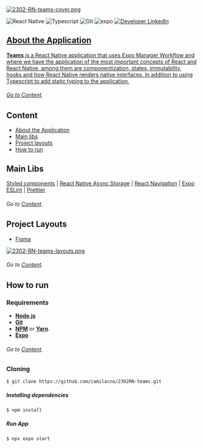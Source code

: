 [![2302-RN-teams-cover.png](https://i.postimg.cc/Cxq1tQfp/2302-RN-teams-cover.png)](https://postimg.cc/FYhNkGZT)

<p align="left">
	<img alt="React Native" src="https://img.shields.io/badge/reactnative-6cf?logo=react&logoColor=white&labelColor=007ACC">  
	<img alt="Typescript" src="https://img.shields.io/badge/typescript-informational?labelColor=blue&logo=typescript&logoColor=white"> 
  <img alt="Git" 
src="https://img.shields.io/badge/git-grey?labelColor=greu&logo=git&logoColor=white"> 
  <img alt="expo" 
	src="https://img.shields.io/badge/expo-white?labelColor=grey&logo=expo&logoColor=white">
	<a href="https://www.linkedin.com/in/camilacno" target="_blank"> 
    <img src="https://img.shields.io/badge/-camilacno-007ACC?logo=linkedin&logoColor=white&labelColor=007ACC" alt="Developer LinkedIn" />
</p>

## About the Application

**Teams** is a React Native application that uses Expo Manager Workflow and where we have the application of the most important concepts of React and React Native, among them are componentization, states, immutability, hooks and how React Native renders native interfaces. In addition to using Typescript to add static typing to the application.

###### *Go to <a href="#content">Content</a>*.

## Content

 -   <a href="#about-the-application">About the Application</a>
 -  <a href="#main-libs">Main libs</a>
 -  <a href="#project-layouts">Project layouts</a>
 -  <a href="#how-to-run">How to run</a>
  
## Main Libs

[Styled components](https://styled-components.com/) |  [React Native Async Storage](https://www.npmjs.com/package/@react-native-async-storage/async-storage) | [React Navigation](https://reactnavigation.org/) | [Expo](https://docs.expo.dev/) 
[ESLint](https://eslint.org/) | [Prettier](https://prettier.io/)
 
###### *Go to <a href="#content">Content</a>*.

## Project Layouts

- [Figma](https://www.figma.com/file/rG6Vv84s1kXyaJ0a9GyTCd/Ignite-Teams?t=wmPfhHbuO9xDgpMI-0)

[![2302-RN-teams-layouts.png](https://i.postimg.cc/rmCqc6q7/2302-RN-teams-layouts.png)](https://postimg.cc/R6FkQD6T)

###### *Go to <a href="#content">Content</a>*.

## How to run

### Requirements
- **[Node.js](https://nodejs.org/en/)**  
- **[Git](https://git-scm.com/)**  
- **[NPM](https://www.npmjs.com/)**  or  **[Yarn](https://yarnpkg.com/)**.
- **[Expo](https://expo.io/)**  
###### *Go to <a href="#content">Content</a>*.

### Cloning
```bash
$ git clone https://github.com/camilacno/2302RN-teams.git
```
 ##### Installing dependencies
   ```bash
$ npm install
```

 ##### Run App
 ```bash
$ npx expo start
```

